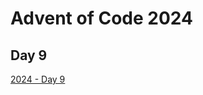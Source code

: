 # Advent of Code 2024

## Day 9

[2024 - Day 9](https://adventofcode.com/2024/day/9 "Advent of Code 2024 Day 9")